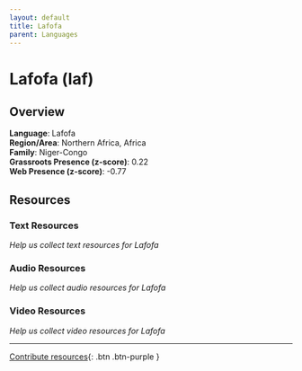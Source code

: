 ```yaml
---
layout: default
title: Lafofa
parent: Languages
---
```


# Lafofa (laf)

## Overview

**Language**: Lafofa  
**Region/Area**: Northern Africa, Africa  
**Family**: Niger-Congo  
**Grassroots Presence (z-score)**: 0.22  
**Web Presence (z-score)**: -0.77  

## Resources

### Text Resources
*Help us collect text resources for Lafofa*

### Audio Resources
*Help us collect audio resources for Lafofa*

### Video Resources
*Help us collect video resources for Lafofa*

---

[Contribute resources](https://forms.office.com/e/1SfLJx3u1r){: .btn .btn-purple }
